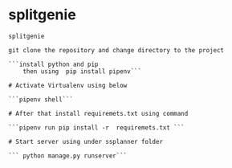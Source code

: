 # splitgenie
	splitgenie

	git clone the repository and change directory to the project

	```install python and pip 
		then using  pip install pipenv```

	# Activate Virtualenv using below

	```pipenv shell```

	# After that install requiremets.txt using command 

	```pipenv run pip install -r  requiremets.txt ```

	# Start server using under ssplanner folder

	``` python manage.py runserver```





